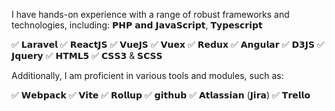 I have hands-on experience with a range of robust frameworks and technologies, including: 𝗣𝗛𝗣 𝗮𝗻𝗱 𝗝𝗮𝘃𝗮𝗦𝗰𝗿𝗶𝗽𝘁, 𝗧𝘆𝗽𝗲𝘀𝗰𝗿𝗶𝗽𝘁

✅ 𝗟𝗮𝗿𝗮𝘃𝗲𝗹
✅ 𝗥𝗲𝗮𝗰𝘁𝗝𝗦
✅ 𝗩𝘂𝗲𝗝𝗦
✅ 𝗩𝘂𝗲𝘅
✅ 𝗥𝗲𝗱𝘂𝘅
✅ 𝗔𝗻𝗴𝘂𝗹𝗮𝗿
✅ 𝗗𝟯𝗝𝗦
✅ 𝗝𝗾𝘂𝗲𝗿𝘆
✅ 𝗛𝗧𝗠𝗟𝟱
✅ 𝗖𝗦𝗦𝟯 & 𝗦𝗖𝗦𝗦

Additionally, I am proficient in various tools and modules, such as:

✅ 𝗪𝗲𝗯𝗽𝗮𝗰𝗸
✅ 𝗩𝗶𝘁𝗲
✅ 𝗥𝗼𝗹𝗹𝘂𝗽
✅ 𝗴𝗶𝘁𝗵𝘂𝗯
✅ 𝗔𝘁𝗹𝗮𝘀𝘀𝗶𝗮𝗻 (𝗝𝗶𝗿𝗮)
✅ 𝗧𝗿𝗲𝗹𝗹𝗼
